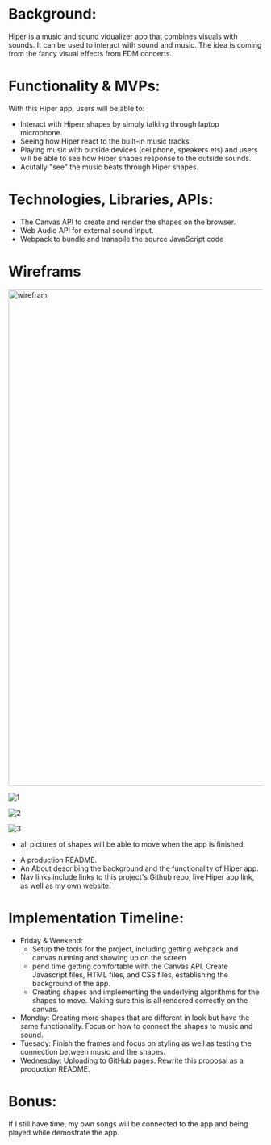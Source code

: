 # Background:
Hiper is a music and sound vidualizer app that combines visuals with sounds. It can be used to interact with sound and music. The idea is coming from the fancy visual effects from EDM concerts. 


# Functionality & MVPs:
With this Hiper app, users will be able to:
- Interact with Hiperr shapes by simply talking through laptop microphone.
- Seeing how Hiper react to the built-in music tracks. 
- Playing music with outside devices (cellphone, speakers ets) and users will be able to see how Hiper shapes response to the outside sounds.
- Acutally "see" the music beats through Hiper shapes.

# Technologies, Libraries, APIs:
- The Canvas API to create and render the shapes on the browser.
- Web Audio API for external sound input. 
- Webpack to bundle and transpile the source JavaScript code


# Wireframs
<img width="985" alt="wirefram" src="https://user-images.githubusercontent.com/75951481/136617139-f4cde2c3-0db9-42d5-bf79-1bf795e7455b.png">

![1](https://user-images.githubusercontent.com/75951481/136612556-df7052e5-b34c-471a-bbc9-06e624c6515a.png)

![2](https://user-images.githubusercontent.com/75951481/136613030-ee9f14b9-5f1b-4d5a-9aa9-1cecd5f5d2b9.png)

![3](https://user-images.githubusercontent.com/75951481/136613197-4f06c809-551f-4dc5-94f0-5af210f124b7.jpeg)

* all pictures of shapes will be able to move when the app is finished.
- A production README.
- An About describing the background and the functionality of Hiper app.
- Nav links include links to this project's Github repo, live Hiper app link, as well as my own website.


# Implementation Timeline:
- Friday & Weekend: 
  * Setup the tools for the project, including getting webpack and canvas running and showing up on the screen 
  * pend time getting comfortable with the Canvas API. Create Javascript files, HTML files, and CSS files, establishing the background of the app. 
  * Creating shapes and implementing the underlying algorithms for the shapes to move. Making sure this is all rendered correctly on the canvas.
- Monday: Creating more shapes that are different in look but have the same functionality. Focus on how to connect the shapes to music and sound. 
- Tuesady: Finish the frames and focus on styling as well as testing the connection between music and the shapes. 
- Wednesday: Uploading to GitHub pages. Rewrite this proposal as a production README.

# Bonus:
If I still have time, my own songs will be connected to the app and being played while demostrate the app. 


